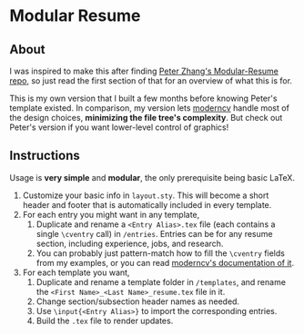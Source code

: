 # Modular Resume

## About
I was inspired to make this after finding [Peter Zhang's Modular-Resume repo](https://github.com/petezh/Modular-Resume), so just read the first section of that for an overview of what this is for.

This is my own version that I built a few months before knowing Peter's template existed. In comparison, my version lets [moderncv](https://ctan.org/pkg/moderncv?lang=en) handle most of the design choices, **minimizing the file tree's complexity**. But check out Peter's version if you want lower-level control of graphics!

## Instructions
Usage is **very simple** and **modular**, the only prerequisite being basic LaTeX.

1. Customize your basic info in `layout.sty`. This will become a short header and footer that is automatically included in every template.
2. For each entry you might want in any template,
	1. Duplicate and rename a `<Entry Alias>.tex` file (each contains a single `\cventry` call) in `/entries`. Entries can be for any resume section, including experience, jobs, and research.
	2. You can probably just pattern-match how to fill the `\cventry` fields from my examples, or you can read [moderncv's documentation of it](https://mirrors.mit.edu/CTAN/macros/latex/contrib/moderncv/manual/moderncv_userguide.pdf#page=5).
3. For each template you want,
	1. Duplicate and rename a template folder in `/templates`, and rename the `<First Name>_<Last Name>_resume.tex` file in it.
	2. Change section/subsection header names as needed.
	3. Use `\input{<Entry Alias>}` to import the corresponding entries.
	4. Build the `.tex` file to render updates.